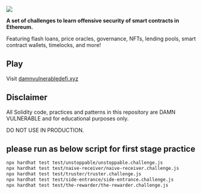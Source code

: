 ![](cover.png)

**A set of challenges to learn offensive security of smart contracts in Ethereum.**

Featuring flash loans, price oracles, governance, NFTs, lending pools, smart contract wallets, timelocks, and more!

## Play

Visit [damnvulnerabledefi.xyz](https://damnvulnerabledefi.xyz)

## Disclaimer

All Solidity code, practices and patterns in this repository are DAMN VULNERABLE and for educational purposes only.

DO NOT USE IN PRODUCTION.

## please run as below script for first stage practice
```bash
npx hardhat test test/unstoppable/unstoppable.challenge.js
npx hardhat test test/naive-receiver/naive-receiver.challenge.js
npx hardhat test test/truster/truster.challenge.js
npx hardhat test test/side-entrance/side-entrance.challenge.js
npx hardhat test test/the-rewarder/the-rewarder.challenge.js
```
